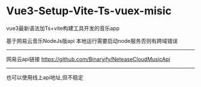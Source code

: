 # Vue3-Setup-Vite-Ts-vuex-misic
vue3最新语法加Ts+vite构建工具开发的音乐app

基于网易云音乐NodeJs版api 本地运行需要启动node服务否则有跨域错误 <hr>
网易云api链接 https://github.com/Binaryify/NeteaseCloudMusicApi <hr>
也可以使用线上api地址,但不稳定
